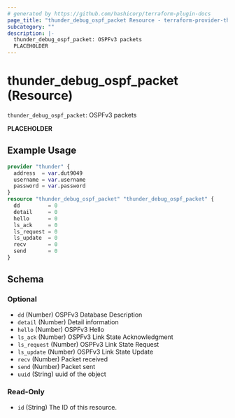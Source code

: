 ```yaml
---
# generated by https://github.com/hashicorp/terraform-plugin-docs
page_title: "thunder_debug_ospf_packet Resource - terraform-provider-thunder"
subcategory: ""
description: |-
  thunder_debug_ospf_packet: OSPFv3 packets
  PLACEHOLDER
---
```


# thunder_debug_ospf_packet (Resource)

`thunder_debug_ospf_packet`: OSPFv3 packets

__PLACEHOLDER__

## Example Usage

```terraform
provider "thunder" {
  address  = var.dut9049
  username = var.username
  password = var.password
}
resource "thunder_debug_ospf_packet" "thunder_debug_ospf_packet" {
  dd         = 0
  detail     = 0
  hello      = 0
  ls_ack     = 0
  ls_request = 0
  ls_update  = 0
  recv       = 0
  send       = 0
}
```

<!-- schema generated by tfplugindocs -->
## Schema

### Optional

- `dd` (Number) OSPFv3 Database Description
- `detail` (Number) Detail information
- `hello` (Number) OSPFv3 Hello
- `ls_ack` (Number) OSPFv3 Link State Acknowledgment
- `ls_request` (Number) OSPFv3 Link State Request
- `ls_update` (Number) OSPFv3 Link State Update
- `recv` (Number) Packet received
- `send` (Number) Packet sent
- `uuid` (String) uuid of the object

### Read-Only

- `id` (String) The ID of this resource.


